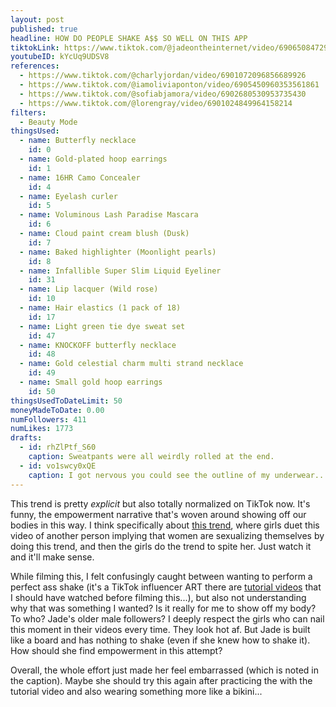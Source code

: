 ```yaml
---
layout: post
published: true
headline: HOW DO PEOPLE SHAKE A$$ SO WELL ON THIS APP
tiktokLink: https://www.tiktok.com/@jadeontheinternet/video/6906508472960044294
youtubeID: kYcUq9UDSV8
references:
  - https://www.tiktok.com/@charlyjordan/video/6901072096856689926
  - https://www.tiktok.com/@iamoliviaponton/video/6905450960353561861
  - https://www.tiktok.com/@sofiabjamora/video/6902680530953735430
  - https://www.tiktok.com/@lorengray/video/6901024849964158214
filters:
  - Beauty Mode
thingsUsed:
  - name: Butterfly necklace
    id: 0
  - name: Gold-plated hoop earrings
    id: 1
  - name: 16HR Camo Concealer
    id: 4
  - name: Eyelash curler
    id: 5
  - name: Voluminous Lash Paradise Mascara
    id: 6
  - name: Cloud paint cream blush (Dusk)
    id: 7
  - name: Baked highlighter (Moonlight pearls)
    id: 8
  - name: Infallible Super Slim Liquid Eyeliner
    id: 31
  - name: Lip lacquer (Wild rose)
    id: 10
  - name: Hair elastics (1 pack of 18)
    id: 17
  - name: Light green tie dye sweat set
    id: 47
  - name: KNOCKOFF butterfly necklace
    id: 48
  - name: Gold celestial charm multi strand necklace
    id: 49
  - name: Small gold hoop earrings
    id: 50
thingsUsedToDateLimit: 50
moneyMadeToDate: 0.00
numFollowers: 411
numLikes: 1773
drafts:
  - id: rhZlPtf_S60
    caption: Sweatpants were all weirdly rolled at the end.
  - id: vo1swcy0xQE
    caption: I got nervous you could see the outline of my underwear...
---
```


This trend is pretty _explicit_ but also totally normalized on TikTok now. It's funny, the empowerment narrative that's woven around showing off our bodies in this way. I think specifically about [this trend](https://www.tiktok.com/@itssissysheridan/video/6901823134303816966), where girls duet this video of another person implying that women are sexualizing themselves by doing this trend, and then the girls do the trend to spite her. Just watch it and it'll make sense.

While filming this, I felt confusingly caught between wanting to perform a perfect ass shake (it's a TikTok influencer ART there are [tutorial videos](https://www.tiktok.com/@luseeyalu/video/6899555762260036870) that I should have watched before filming this...), but also not understanding why that was something I wanted? Is it really for me to show off my body? To who? Jade's older male followers? I deeply respect the girls who can nail this moment in their videos every time. They look hot af. But Jade is built like a board and has nothing to shake (even if she knew how to shake it). How should she find empowerment in this attempt?

Overall, the whole effort just made her feel embarrassed (which is noted in the caption). Maybe she should try this again after practicing the with the tutorial video and also wearing something more like a bikini...
